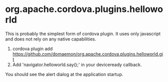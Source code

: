 org.apache.cordova.plugins.helloworld
=========================

This is probably the simplest form of cordova plugin. It uses only javascript and does not rely on any native capabilities.

1. cordova plugin add https://github.com/domaemon/org.apache.cordova.plugins.helloworld.git
2. Add 'navigator.helloworld.say();' in your deviceready callback.

You should see the alert dialog at the application startup.

